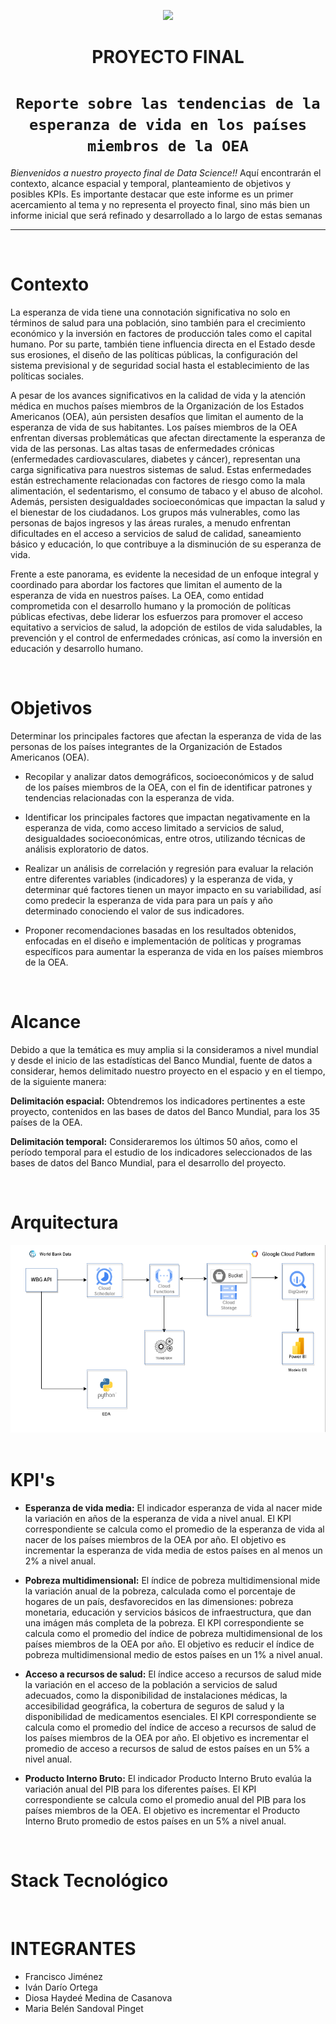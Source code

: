 <p align='center'>


<img src="https://github.com/BeluSandoval/PFG10_EsperanzadeVida/blob/main/Source/logooea.png">


<p>

# <h1 align=center> **PROYECTO FINAL** </h1>

# <h1 align=center>**`Reporte sobre las tendencias de la esperanza de vida en los países miembros de la OEA`**</h1>

 *Bienvenidos a nuestro proyecto final de Data Science!!*
 Aquí encontrarán el contexto, alcance espacial y temporal, planteamiento de objetivos y posibles KPIs. 
 Es importante destacar que este informe es un primer acercamiento al tema y no representa el proyecto final, sino más bien un informe inicial que será refinado y desarrollado a lo largo de estas semanas


<hr>  

<br/>

# **Contexto**

La esperanza de vida tiene una connotación significativa no solo en términos de salud para una población, sino también para el crecimiento económico y la inversión en factores de producción tales como el capital humano. Por su parte, también tiene influencia directa en el Estado desde sus erosiones, el diseño de las políticas públicas, la configuración del sistema previsional y de seguridad social hasta el establecimiento de las políticas sociales.

A pesar de los avances significativos en la calidad de vida y la atención médica en muchos países miembros de la Organización de los Estados Americanos (OEA), aún persisten desafíos que limitan el aumento de la esperanza de vida de sus habitantes. Los países miembros de la OEA  enfrentan diversas problemáticas que afectan directamente la esperanza de vida de las personas. Las altas tasas de enfermedades crónicas (enfermedades cardiovasculares, diabetes y cáncer), representan una carga significativa para nuestros sistemas de salud. Estas enfermedades están estrechamente relacionadas con factores de riesgo como la mala alimentación, el sedentarismo, el consumo de tabaco y el abuso de alcohol. Además, persisten desigualdades socioeconómicas que impactan la salud y el bienestar de los ciudadanos. Los grupos más vulnerables, como las personas de bajos ingresos y las áreas rurales, a menudo enfrentan dificultades en el acceso a servicios de salud de calidad, saneamiento básico y educación, lo que contribuye a la disminución de su esperanza de vida.

Frente a este panorama, es evidente la necesidad de un enfoque integral y coordinado para abordar los factores que limitan el aumento de la esperanza de vida en nuestros países. La OEA, como entidad comprometida con el desarrollo humano y la promoción de políticas públicas efectivas, debe liderar los esfuerzos para promover el acceso equitativo a servicios de salud, la adopción de estilos de vida saludables, la prevención y el control de enfermedades crónicas, así como la inversión en educación y desarrollo humano.


<br/>

# **Objetivos**
Determinar los principales factores que afectan la esperanza de vida de las personas de los países integrantes de la Organización de Estados Americanos (OEA).

+ Recopilar y analizar datos demográficos, socioeconómicos y de salud de los países miembros de la OEA, con el fin de identificar patrones y tendencias relacionadas con la esperanza de vida.

+ Identificar los principales factores que impactan negativamente en la esperanza de vida, como acceso limitado a servicios de salud, desigualdades socioeconómicas, entre otros, utilizando técnicas de análisis exploratorio de datos.

+ Realizar un análisis de correlación y regresión para evaluar la relación entre diferentes variables (indicadores) y la esperanza de vida, y determinar qué factores tienen un mayor impacto en su variabilidad, así como predecir la esperanza de vida para para un país y año determinado conociendo el valor de sus indicadores.

+ Proponer recomendaciones basadas en los resultados obtenidos, enfocadas en el diseño e implementación de políticas y programas específicos para aumentar la esperanza de vida en los países miembros de la OEA.

<br/>

# **Alcance**
Debido a que la temática es muy amplia si la consideramos a nivel mundial y desde el inicio de las estadísticas del Banco Mundial, fuente de datos a considerar, hemos delimitado nuestro proyecto en el espacio y en el tiempo, de la siguiente manera:

**Delimitación espacial:** Obtendremos los indicadores pertinentes a este proyecto, contenidos en las bases de datos del Banco Mundial,  para los 35 países de la OEA.

**Delimitación temporal:** Consideraremos los últimos 50 años, como el período temporal para el estudio de los indicadores seleccionados de las bases de datos del Banco Mundial, para el desarrollo del proyecto.

<br/>

# **Arquitectura**
<div align="left">
<img src="https://github.com/BeluSandoval/PFG10_EsperanzadeVida/blob/main/Source/Flujo_trabajo.png"  height=300>

</div>



<br/>

# **KPI's**

+ **Esperanza de vida media:**  El indicador esperanza de vida al nacer mide la variación en años de la esperanza de vida a nivel anual. El KPI correspondiente se calcula como el promedio de la esperanza de vida al nacer de los países miembros de la OEA por año. El objetivo es incrementar la esperanza de vida media de estos países  en al menos un 2% a nivel anual.

+ **Pobreza multidimensional:** El índice de pobreza multidimensional mide la variación anual de la pobreza, calculada como el porcentaje de hogares de un país, desfavorecidos en las dimensiones: pobreza monetaria, educación y  servicios básicos de infraestructura, que dan una imágen más completa de la pobreza. El KPI correspondiente se calcula como el promedio del índice de  pobreza multidimensional de los países miembros de la OEA por año. El objetivo es reducir el índice de pobreza multidimensional medio de estos países en un 1% a nivel anual.

+ **Acceso a recursos de salud:** El índice acceso a recursos de salud mide la variación en el acceso de la población a servicios de salud adecuados, como la disponibilidad de instalaciones médicas, la accesibilidad geográfica, la cobertura de seguros de salud y la disponibilidad de medicamentos esenciales. El KPI correspondiente se calcula como el promedio del índice de acceso a recursos de salud de los países miembros de la OEA por año. El objetivo es incrementar el promedio de acceso a recursos de salud de estos países en un 5% a nivel anual.

+ **Producto Interno Bruto:** El indicador Producto Interno Bruto evalúa la variación anual del PIB para los diferentes países. El KPI correspondiente se calcula como el promedio anual del PIB para los países miembros de la OEA. El objetivo es incrementar el Producto Interno Bruto promedio de estos países  en un 5%  a nivel anual.

<br/>

# **Stack Tecnológico**

<br/>

# **INTEGRANTES**


+ Francisco Jiménez
+ Iván Darío Ortega
+ Diosa Haydeé Medina de Casanova
+ Maria Belén Sandoval Pinget
